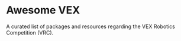 # Awesome VEX
A curated list of packages and resources regarding the VEX Robotics Competition (VRC).
